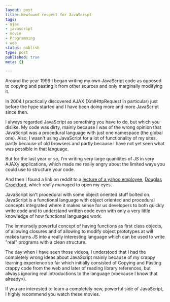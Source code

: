 ```yaml
---
layout: post
title: Newfound respect for JavaScript
tags:
- ajax
- javascript
- movie
- Programming
- web
status: publish
type: post
published: true
meta: {}

---
```

<p>Around the year 1999 I began writing my own JavaScript code as opposed to copying and pasting it from other sources and only marginally modifying it.</p>
<p>In 2004 I practically discovered AJAX (XmlHttpRequest in particular) just before the hype started and I have been doing more and more JavaScript since then.</p>
<p>I always regarded JavaScript as something you have to do, but which you dislike. My code was dirty, mainly because I was of the wrong opinion that JavaScript was a procedural language with just one namespace (the global one). Also, I wasn't using JavaScript for a lot of functionality of my sites, partly because of old browsers and partly because I have not yet seen what was possible in that language.</p>
<p>But for the last year or so, I'm writing very large quanitites of JS in very AJAXy applications, which made me really angry about the limited ways you could use to structure your code.</p>
<p>And then I found a link on reddit to a <a href="http://developer.yahoo.com/yui/theater/">lecture of a yahoo employee</a>, <a href="http://www.crockford.com/">Douglas Crockford</a>, which really managed to open my eyes.</p>
<p>JavaScript isn't procedural with some object oriented stuff bolted on. JavaScript is a functional language with object oriented and procedural concepts integrated where it makes sense for us developers to both quickly write code and to understand written code even with only a very little knowledge of how functional languages work.</p>
<p>The immensely powerful concept of having functions as first class objects, of allowing closures and of allowing to modify object prototypes at will makes turns JS into a really interesting language which can be used to write "real" programs with a clean structure.</p>
<p>The day when I have seen those videos, I understood that I had the completely wrong ideas about JavaScript mainly because of my crappy learning experience so far which initially consisted of Copying and Pasting crappy code from the web and later of reading library references, but always ignoring real introductions to the language («because I know that already»).</p>
<p>If you are interested to learn a completely new, powerful side of JavaScript, I highly recommend you watch these movies.</p>
